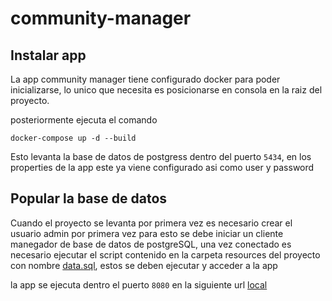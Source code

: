 # community-manager

## Instalar app

La app community manager tiene configurado docker para poder inicializarse, lo unico que necesita es posicionarse en consola en la raiz del proyecto.

posteriormente ejecuta el comando 

```
docker-compose up -d --build
```

Esto levanta la base de datos de postgress dentro del puerto `` 5434 ``, en los properties de la app este ya viene configurado asi como user y password

## Popular la base de datos 

Cuando el proyecto se levanta por primera vez es necesario crear el usuario admin por primera vez para esto se debe iniciar un cliente manegador de base de datos de postgreSQL,
una vez conectado es necesario ejecutar el script contenido en la carpeta resources del proyecto con nombre [data.sql](https://github.com/erikedu5/community-manager/tree/main/src/main/resources), estos se deben ejecutar y acceder a la app

la app se ejecuta dentro el puerto `` 8080 `` en la siguiente url [local](http://localhost:8080/)

